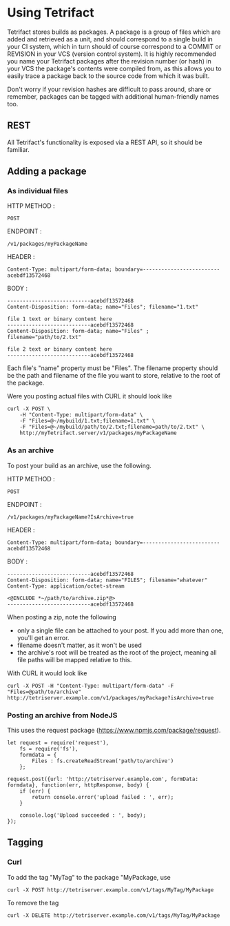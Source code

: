 # Using Tetrifact

Tetrifact stores builds as packages. A package is a group of files which are added and retrieved as a unit, and should correspond to a single build in your CI system, which in turn should of course correspond to a COMMIT or REVISION in your VCS (version control system). It is highly recommended you name your Tetrifact packages after the revision number (or hash) in your VCS the package's contents were compiled from, as this allows you to easily trace a package back to the source code from which it was built.

Don't worry if your revision hashes are difficult to pass around, share or remember, packages can be tagged with additional human-friendly names too.

## REST

All Tetrifact's functionality is exposed via a REST API, so it should be familiar.

## Adding a package 

### As individual files 

HTTP METHOD : 

    POST

ENDPOINT : 

    /v1/packages/myPackageName

HEADER : 
    
    Content-Type: multipart/form-data; boundary=-------------------------acebdf13572468 

BODY :

    ---------------------------acebdf13572468
    Content-Disposition: form-data; name="Files"; filename="1.txt" 

    file 1 text or binary content here
    ---------------------------acebdf13572468
    Content-Disposition: form-data; name="Files" ; filename="path/to/2.txt"

    file 2 text or binary content here
    ---------------------------acebdf13572468

Each file's "name" property must be "Files". The filename property should be the path and filename of the file you want to store, relative to the root of the package.

Were you posting actual files with CURL it should look like

    curl -X POST \
        -H "Content-Type: multipart/form-data" \
        -F "Files=@~/mybuild/1.txt;filename=1.txt" \
        -F "Files=@~/mybuild/path/to/2.txt;filename=path/to/2.txt" \
        http://myTetrifact.server/v1/packages/myPackageName 


### As an archive

To post your build as an archive, use the following.

HTTP METHOD : 

    POST

ENDPOINT : 

    /v1/packages/myPackageName?IsArchive=true

HEADER : 
    
    Content-Type: multipart/form-data; boundary=-------------------------acebdf13572468 

BODY :

    ---------------------------acebdf13572468
    Content-Disposition: form-data; name="FILES"; filename="whatever"
    Content-Type: application/octet-stream

    <@INCLUDE *~/path/to/archive.zip*@>
    ---------------------------acebdf13572468

When posting a zip, note the following
- only a single file can be attached to your post. If you add more than one, you'll get an error.
- filename doesn't matter, as it won't be used
- the archive's root will be treated as the root of the project, meaning all file paths will be mapped relative to this.


With CURL it would look like

    curl -X POST -H "Content-Type: multipart/form-data" -F "Files=@path/to/archive" http://tetriserver.example.com/v1/packages/myPackage?isArchive=true 

### Posting an archive from NodeJS

This uses the request package (https://www.npmjs.com/package/request).

    let request = require('request'),
        fs = require('fs'),
        formdata = {
            Files : fs.createReadStream('path/to/archive')
        };

    request.post({url: 'http://tetriserver.example.com', formData: formdata}, function(err, httpResponse, body) {
        if (err) {
            return console.error('upload failed : ', err);
        }

        console.log('Upload succeeded : ', body);
    });

## Tagging

### Curl

To add the tag "MyTag" to the package "MyPackage, use

    curl -X POST http://tetriserver.example.com/v1/tags/MyTag/MyPackage

To remove the tag

    curl -X DELETE http://tetriserver.example.com/v1/tags/MyTag/MyPackage

